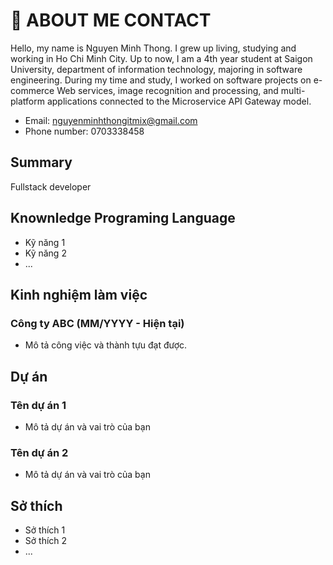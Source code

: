 # 🌟 ABOUT ME CONTACT
Hello, my name is Nguyen Minh Thong. I grew up living, studying and working in Ho Chi Minh City. Up to now, I am a 4th year student at Saigon University, department of information technology, majoring in software engineering. During my time and study, I worked on software projects on e-commerce Web services, image recognition and processing, and multi-platform applications connected to the Microservice API Gateway model.

- Email: nguyenminhthongitmix@gmail.com
- Phone number: 0703338458
 
## Summary
Fullstack developer

## Knownledge Programing Language
- Kỹ năng 1
- Kỹ năng 2
- ...

## Kinh nghiệm làm việc
### Công ty ABC (MM/YYYY - Hiện tại)
- Mô tả công việc và thành tựu đạt được.

## Dự án
### Tên dự án 1
- Mô tả dự án và vai trò của bạn
### Tên dự án 2
- Mô tả dự án và vai trò của bạn

## Sở thích
- Sở thích 1
- Sở thích 2
- ...
